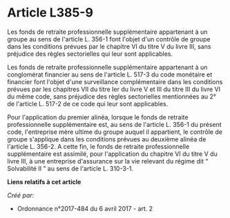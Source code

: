 # Article L385-9

Les fonds de retraite professionnelle supplémentaire appartenant à un groupe au sens de l'article L. 356-1 font l'objet d'un
contrôle de groupe dans les conditions prévues par le chapitre VI du titre V du livre III, sans préjudice des règles
sectorielles qui leur sont applicables.

Les fonds de retraite professionnelle supplémentaire appartenant à un conglomérat financier au sens de l'article L. 517-3 du
code monétaire et financier font l'objet d'une surveillance complémentaire dans les conditions prévues par les chapitres VII
du titre Ier du livre V et III du titre III du livre VI du même code, sans préjudice des règles sectorielles mentionnées au
2° de l'article L. 517-2 de ce code qui leur sont applicables.

Pour l'application du premier alinéa, lorsque le fonds de retraite professionnelle supplémentaire est, au sens de l'article
L. 356-1 du présent code, l'entreprise mère ultime du groupe auquel il appartient, le contrôle de groupe s'applique dans les
conditions prévues au deuxième alinéa de l'article L. 356-2. A cette fin, le fonds de retraite professionnelle supplémentaire
est assimilé, pour l'application du chapitre VI du titre V du livre III, à une entreprise d'assurance sur la vie relevant du
régime dit “ Solvabilité II ” au sens de l'article L. 310-3-1.

**Liens relatifs à cet article**

_Créé par_:

  - Ordonnance n°2017-484 du 6 avril 2017 - art. 2
